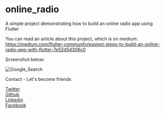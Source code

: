 # online_radio

A simple project demonstrating how to build an online radio app using Flutter

You can read an article about this project, which is on medium: https://medium.com/flutter-community/easiest-steps-to-build-an-online-radio-app-with-flutter-7e52d54306c0

Screenshot below:

<img src="https://github.com/Wizpna/online_radio/blob/master/onlineRadio.jpg"  title="Google_Search">

Contact - Let's become friends

<a href="https://twitter.com/Promise_Amadi1">Twitter</a></br>
<a href="https://github.com/Wizpna">Github</a></br>
<a href="https://www.linkedin.com/in/promise-amadi-101759a1/">Linkedin</a></br>
<a href="https://www.facebook.com/promise.nzubechi.amadi">Facebook</a>
